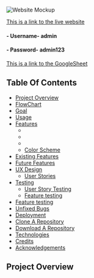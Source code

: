 # 

![Website Mockup](assets/images/readme/)

[This is a link to the live website]()
#### - Username- admin
#### - Password- admin123

[This is a link to the GoogleSheet]()

## Table Of Contents
- [Project Overview](#project-overview)
- [FlowChart](#FlowChart)
- [Goal](#goal)
- [Usage](#usage)
- [Features](#features) 
  * [](#)
  * [](#)
  * [](#)
  * [Color Scheme](#color-scheme)
- [Existing Features](#existing-features)
- [Future Features](#future-features)
- [UX Design](#ux-design)
    * [User Stories](#user-stories)
- [Testing](#testing)
  * [User Story Testing](#user-story-testing)
  * [Feature testing](#feature-testing)
- [Feature testing](#feature-testing)
- [Unfixed Bugs](#unfixed-bugs)  
- [Deployment](#deployment)
- [Clone A Repository](#how-to-run-the-project-locally)
- [Download A Repository](#download-the-repository) 
- [Technologies](#technologies)
- [Credits](#credits)  
- [Acknowledgements](#acknowledgements) 


## Project Overview